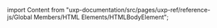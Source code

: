 
import Content from "uxp-documentation/src/pages/uxp-ref/reference-js/Global Members/HTML Elements/HTMLBodyElement";

<Content query="product=photoshop"/>

